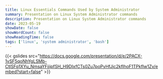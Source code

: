 ```yaml
---
title: Linux Essentials Commands Used by System Administrator
summary: Presentation on Linux System Administrator commands
description: Presentation on Linux System Administrator commands
date: 2023-05-19
showDate: false
showWordCount: false
showReadingTime: false
tags: ['linux', 'system administrator', 'bash']
---
```


{{< gslides src="https://docs.google.com/presentation/d/e/2PACX-1vSF5qoNhYgLSMb-CtlSFq1XYu_NmsaYFjjipfSH_H9DIxfCTs0Zu7poPyHfJjc2kfIhoF1TPkflw1Zv/embed?start=false" >}}
